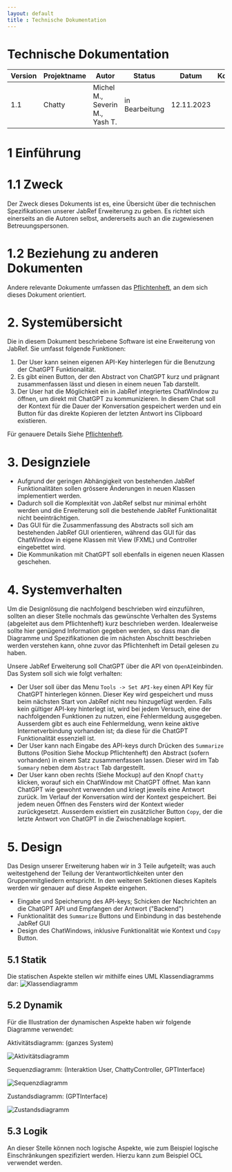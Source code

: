 ```yaml
---
layout: default
title : Technische Dokumentation
---
```

# Technische Dokumentation

| Version | Projektname | Autor                          | Status | Datum      | Kommentar |
|---------|-------------|--------------------------------| ------ |------------| --------- |
| 1.1     | Chatty      | Michel M., Severin M., Yash T. | in Bearbeitung | 12.11.2023 | |


# 1 Einführung

# 1.1 Zweck

Der Zweck dieses Dokuments ist es, eine Übersicht über die technischen Spezifikationen unserer JabRef Erweiterung zu geben. Es richtet sich einerseits an die Autoren selbst, andererseits auch an die zugewiesenen Betreuungspersonen.

# 1.2 Beziehung zu anderen Dokumenten

Andere relevante Dokumente umfassen das [Pflichtenheft](https://github.com/smemmishofer/jabref/blob/requirements/docs/sweng/Pflichtenheft.md), an dem sich dieses Dokument orientiert.

# 2. Systemübersicht

Die in diesem Dokument beschriebene Software ist eine Erweiterung von JabRef. Sie umfasst folgende Funktionen:
1. Der User kann seinen eigenen API-Key hinterlegen für die Benutzung der ChatGPT Funktionalität.
2. Es gibt einen Button, der den Abstract von ChatGPT kurz und prägnant zusammenfassen lässt und diesen in einem neuen Tab darstellt.
3. Der User hat die Möglichkeit ein in JabRef integriertes ChatWindow zu öffnen, um direkt mit ChatGPT zu kommunizieren. In diesem Chat soll der Kontext für die Dauer der Konversation gespeichert werden und ein Button für das direkte Kopieren der letzten Antwort ins Clipboard existieren.

Für genauere Details Siehe [Pflichtenheft](https://github.com/smemmishofer/jabref/blob/requirements/docs/sweng/Pflichtenheft.md).

# 3. Designziele

* Aufgrund der geringen Abhängigkeit von bestehenden JabRef Funktionalitäten sollen grössere Änderungen in neuen Klassen implementiert werden.
* Dadurch soll die Komplexität von JabRef selbst nur minimal erhöht werden und die Erweiterung soll die bestehende JabRef Funktionalität nicht beeinträchtigen.
* Das GUI für die Zusammenfassung des Abstracts soll sich am bestehenden JabRef GUI orientieren, während das GUI für das ChatWindow in eigene Klassen mit View (FXML) und Controller eingebettet wird.
* Die Kommunikation mit ChatGPT soll ebenfalls in eigenen neuen Klassen geschehen.

# 4. Systemverhalten

Um die Designlösung die nachfolgend beschrieben wird einzuführen, sollten an dieser Stelle nochmals das gewünschte Verhalten des Systems (abgeleitet aus dem Pflichtenheft) kurz beschrieben werden.
Idealerweise sollte hier genügend Information gegeben werden, so dass man die Diagramme und Spezifikationen die im nächsten Abschnitt beschrieben werden verstehen kann, ohne zuvor das Pflichtenheft im Detail gelesen zu haben.

Unsere JabRef Erweiterung soll ChatGPT über die API von `OpenAI`einbinden. Das System soll sich wie folgt verhalten:
* Der User soll über das Menu `Tools -> Set API-key` einen API Key für ChatGPT hinterlegen können. Dieser Key wird gespeichert und muss beim nächsten Start von JabRef nicht neu hinzugefügt werden.
Falls kein gültiger API-key hinterlegt ist, wird bei jedem Versuch, eine der nachfolgenden Funktionen zu nutzen, eine Fehlermeldung ausgegeben. 
Ausserdem gibt es auch eine Fehlermeldung, wenn keine aktive Internetverbindung vorhanden ist; da diese für die ChatGPT Funktionalität essenziell ist.
* Der User kann nach Eingabe des API-keys durch Drücken des `Summarize` Buttons (Position Siehe Mockup Pflichtenheft) den Abstract (sofern vorhanden) in einem Satz zusammenfassen lassen.
Dieser wird im Tab `Summary` neben dem `Abstract` Tab dargestellt.
* Der User kann oben rechts (Siehe Mockup) auf den Knopf `Chatty` klicken, worauf sich ein ChatWindow mit ChatGPT öffnet. Man kann ChatGPT wie gewohnt verwenden und kriegt jeweils eine Antwort zurück.
Im Verlauf der Konversation wird der Kontext gespeichert. Bei jedem neuen Öffnen des Fensters wird der Kontext wieder zurückgesetzt.
Ausserdem existiert ein zusätzlicher Button `Copy`, der die letzte Antwort von ChatGPT in die Zwischenablage kopiert.

# 5. Design

Das Design unserer Erweiterung haben wir in 3 Teile aufgeteilt; was auch weitestgehend der Teilung der Verantwortlichkeiten unter den Gruppenmitgliedern entspricht. 
In den weiteren Sektionen dieses Kapitels werden wir genauer auf diese Aspekte eingehen.
* Eingabe und Speicherung des API-keys; Schicken der Nachrichten an die ChatGPT API und Empfangen der Antwort ("Backend")
* Funktionalität des `Summarize` Buttons und Einbindung in das bestehende JabRef GUI
* Design des ChatWindows, inklusive Funktionalität wie Kontext und `Copy` Button.

## 5.1 Statik

Die statischen Aspekte stellen wir mithilfe eines UML Klassendiagramms dar: ![Klassendiagramm](images/Class.png)

## 5.2 Dynamik

Für die Illustration der dynamischen Aspekte haben wir folgende Diagramme verwendet:

Aktivitätsdiagramm: (ganzes System)

![Aktivitätsdiagramm](images/Activity.drawio.png)

Sequenzdiagramm: (Interaktion User, ChattyController, GPTInterface)

![Sequenzdiagramm](images/Sequence.png)

Zustandsdiagramm: (GPTInterface)

![Zustandsdiagramm](images/State.png)

## 5.3 Logik

An dieser Stelle können noch logische Aspekte, wie zum Beispiel logische Einschränkungen spezifiziert werden. Hierzu kann zum Beispiel OCL verwendet werden. 


